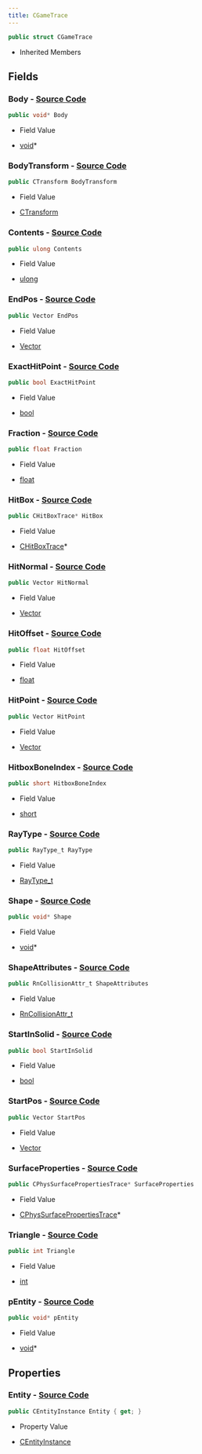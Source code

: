 ```yaml
---
title: CGameTrace
---
```


```csharp
public struct CGameTrace
```

- Inherited Members

## Fields

### **Body** - [Source Code](https://github.com/swiftly-solution/swiftlys2/blob/main/managed/src/SwiftlyS2.Shared/Natives/Structs/CGameTrace.cs#L23)

```csharp
public void* Body
```

- Field Value

- [void](https://learn.microsoft.com/dotnet/api/system.void)*

### **BodyTransform** - [Source Code](https://github.com/swiftly-solution/swiftlys2/blob/main/managed/src/SwiftlyS2.Shared/Natives/Structs/CGameTrace.cs#L27)

```csharp
public CTransform BodyTransform
```

- Field Value

- [CTransform](/docs/api/shared/natives/ctransform)

### **Contents** - [Source Code](https://github.com/swiftly-solution/swiftlys2/blob/main/managed/src/SwiftlyS2.Shared/Natives/Structs/CGameTrace.cs#L26)

```csharp
public ulong Contents
```

- Field Value

- [ulong](https://learn.microsoft.com/dotnet/api/system.uint64)

### **EndPos** - [Source Code](https://github.com/swiftly-solution/swiftlys2/blob/main/managed/src/SwiftlyS2.Shared/Natives/Structs/CGameTrace.cs#L31)

```csharp
public Vector EndPos
```

- Field Value

- [Vector](/docs/api/shared/natives/vector)

### **ExactHitPoint** - [Source Code](https://github.com/swiftly-solution/swiftlys2/blob/main/managed/src/SwiftlyS2.Shared/Natives/Structs/CGameTrace.cs#L44)

```csharp
public bool ExactHitPoint
```

- Field Value

- [bool](https://learn.microsoft.com/dotnet/api/system.boolean)

### **Fraction** - [Source Code](https://github.com/swiftly-solution/swiftlys2/blob/main/managed/src/SwiftlyS2.Shared/Natives/Structs/CGameTrace.cs#L36)

```csharp
public float Fraction
```

- Field Value

- [float](https://learn.microsoft.com/dotnet/api/system.single)

### **HitBox** - [Source Code](https://github.com/swiftly-solution/swiftlys2/blob/main/managed/src/SwiftlyS2.Shared/Natives/Structs/CGameTrace.cs#L21)

```csharp
public CHitBoxTrace* HitBox
```

- Field Value

- [CHitBoxTrace](/docs/api/shared/natives/chitboxtrace)*

### **HitNormal** - [Source Code](https://github.com/swiftly-solution/swiftlys2/blob/main/managed/src/SwiftlyS2.Shared/Natives/Structs/CGameTrace.cs#L32)

```csharp
public Vector HitNormal
```

- Field Value

- [Vector](/docs/api/shared/natives/vector)

### **HitOffset** - [Source Code](https://github.com/swiftly-solution/swiftlys2/blob/main/managed/src/SwiftlyS2.Shared/Natives/Structs/CGameTrace.cs#L35)

```csharp
public float HitOffset
```

- Field Value

- [float](https://learn.microsoft.com/dotnet/api/system.single)

### **HitPoint** - [Source Code](https://github.com/swiftly-solution/swiftlys2/blob/main/managed/src/SwiftlyS2.Shared/Natives/Structs/CGameTrace.cs#L33)

```csharp
public Vector HitPoint
```

- Field Value

- [Vector](/docs/api/shared/natives/vector)

### **HitboxBoneIndex** - [Source Code](https://github.com/swiftly-solution/swiftlys2/blob/main/managed/src/SwiftlyS2.Shared/Natives/Structs/CGameTrace.cs#L39)

```csharp
public short HitboxBoneIndex
```

- Field Value

- [short](https://learn.microsoft.com/dotnet/api/system.int16)

### **RayType** - [Source Code](https://github.com/swiftly-solution/swiftlys2/blob/main/managed/src/SwiftlyS2.Shared/Natives/Structs/CGameTrace.cs#L41)

```csharp
public RayType_t RayType
```

- Field Value

- [RayType_t](/docs/api/shared/natives/raytype_t)

### **Shape** - [Source Code](https://github.com/swiftly-solution/swiftlys2/blob/main/managed/src/SwiftlyS2.Shared/Natives/Structs/CGameTrace.cs#L24)

```csharp
public void* Shape
```

- Field Value

- [void](https://learn.microsoft.com/dotnet/api/system.void)*

### **ShapeAttributes** - [Source Code](https://github.com/swiftly-solution/swiftlys2/blob/main/managed/src/SwiftlyS2.Shared/Natives/Structs/CGameTrace.cs#L28)

```csharp
public RnCollisionAttr_t ShapeAttributes
```

- Field Value

- [RnCollisionAttr_t](/docs/api/shared/natives/rncollisionattr_t)

### **StartInSolid** - [Source Code](https://github.com/swiftly-solution/swiftlys2/blob/main/managed/src/SwiftlyS2.Shared/Natives/Structs/CGameTrace.cs#L43)

```csharp
public bool StartInSolid
```

- Field Value

- [bool](https://learn.microsoft.com/dotnet/api/system.boolean)

### **StartPos** - [Source Code](https://github.com/swiftly-solution/swiftlys2/blob/main/managed/src/SwiftlyS2.Shared/Natives/Structs/CGameTrace.cs#L30)

```csharp
public Vector StartPos
```

- Field Value

- [Vector](/docs/api/shared/natives/vector)

### **SurfaceProperties** - [Source Code](https://github.com/swiftly-solution/swiftlys2/blob/main/managed/src/SwiftlyS2.Shared/Natives/Structs/CGameTrace.cs#L19)

```csharp
public CPhysSurfacePropertiesTrace* SurfaceProperties
```

- Field Value

- [CPhysSurfacePropertiesTrace](/docs/api/shared/natives/cphyssurfacepropertiestrace)*

### **Triangle** - [Source Code](https://github.com/swiftly-solution/swiftlys2/blob/main/managed/src/SwiftlyS2.Shared/Natives/Structs/CGameTrace.cs#L38)

```csharp
public int Triangle
```

- Field Value

- [int](https://learn.microsoft.com/dotnet/api/system.int32)

### **pEntity** - [Source Code](https://github.com/swiftly-solution/swiftlys2/blob/main/managed/src/SwiftlyS2.Shared/Natives/Structs/CGameTrace.cs#L20)

```csharp
public void* pEntity
```

- Field Value

- [void](https://learn.microsoft.com/dotnet/api/system.void)*

## Properties

### **Entity** - [Source Code](https://github.com/swiftly-solution/swiftlys2/blob/main/managed/src/SwiftlyS2.Shared/Natives/Structs/CGameTrace.cs#L46)

```csharp
public CEntityInstance Entity { get; }
```

- Property Value

- [CEntityInstance](/docs/api/shared/schemadefinitions/centityinstance)

